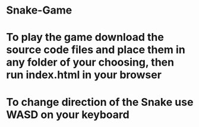 # Snake-Game
# To play the game download the source code files and place them in any folder of your choosing, then run index.html in your browser
# To change direction of the Snake use WASD on your keyboard
